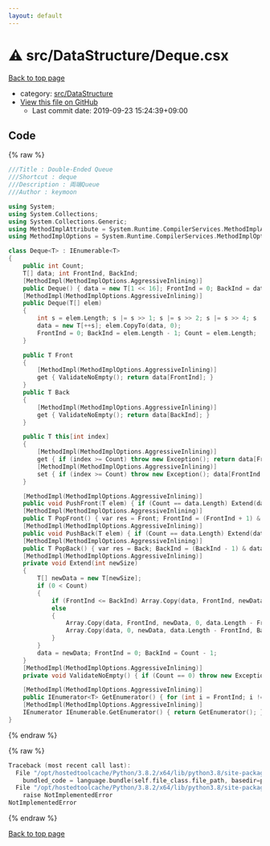 ```yaml
---
layout: default
---
```


<!-- mathjax config similar to math.stackexchange -->
<script type="text/javascript" async
  src="https://cdnjs.cloudflare.com/ajax/libs/mathjax/2.7.5/MathJax.js?config=TeX-MML-AM_CHTML">
</script>
<script type="text/x-mathjax-config">
  MathJax.Hub.Config({
    TeX: { equationNumbers: { autoNumber: "AMS" }},
    tex2jax: {
      inlineMath: [ ['$','$'] ],
      processEscapes: true
    },
    "HTML-CSS": { matchFontHeight: false },
    displayAlign: "left",
    displayIndent: "2em"
  });
</script>

<script type="text/javascript" src="https://cdnjs.cloudflare.com/ajax/libs/jquery/3.4.1/jquery.min.js"></script>
<script src="https://cdn.jsdelivr.net/npm/jquery-balloon-js@1.1.2/jquery.balloon.min.js" integrity="sha256-ZEYs9VrgAeNuPvs15E39OsyOJaIkXEEt10fzxJ20+2I=" crossorigin="anonymous"></script>
<script type="text/javascript" src="../../../assets/js/copy-button.js"></script>
<link rel="stylesheet" href="../../../assets/css/copy-button.css" />


# :warning: src/DataStructure/Deque.csx

<a href="../../../index.html">Back to top page</a>

* category: <a href="../../../index.html#e73c6b5872115ad0f2896f8e8476ef39">src/DataStructure</a>
* <a href="{{ site.github.repository_url }}/blob/master/src/DataStructure/Deque.csx">View this file on GitHub</a>
    - Last commit date: 2019-09-23 15:24:39+09:00




## Code

<a id="unbundled"></a>
{% raw %}
```cpp
﻿///Title : Double-Ended Queue
///Shortcut : deque
///Description : 両端Queue
///Author : keymoon

using System;
using System.Collections;
using System.Collections.Generic;
using MethodImplAttribute = System.Runtime.CompilerServices.MethodImplAttribute;
using MethodImplOptions = System.Runtime.CompilerServices.MethodImplOptions;

class Deque<T> : IEnumerable<T>
{
    public int Count;
    T[] data; int FrontInd, BackInd;
    [MethodImpl(MethodImplOptions.AggressiveInlining)]
    public Deque() { data = new T[1 << 16]; FrontInd = 0; BackInd = data.Length - 1; Count = 0; }
    [MethodImpl(MethodImplOptions.AggressiveInlining)]
    public Deque(T[] elem)
    {
        int s = elem.Length; s |= s >> 1; s |= s >> 2; s |= s >> 4; s |= s >> 8; s |= s >> 16;
        data = new T[++s]; elem.CopyTo(data, 0);
        FrontInd = 0; BackInd = elem.Length - 1; Count = elem.Length;
    }

    public T Front
    {
        [MethodImpl(MethodImplOptions.AggressiveInlining)]
        get { ValidateNoEmpty(); return data[FrontInd]; }
    }
    public T Back
    {
        [MethodImpl(MethodImplOptions.AggressiveInlining)]
        get { ValidateNoEmpty(); return data[BackInd]; }
    }

    public T this[int index]
    {
        [MethodImpl(MethodImplOptions.AggressiveInlining)]
        get { if (index >= Count) throw new Exception(); return data[FrontInd + index & data.Length - 1]; }
        [MethodImpl(MethodImplOptions.AggressiveInlining)]
        set { if (index >= Count) throw new Exception(); data[FrontInd + index & data.Length - 1] = value; }
    }

    [MethodImpl(MethodImplOptions.AggressiveInlining)]
    public void PushFront(T elem) { if (Count == data.Length) Extend(data.Length << 1); Count++; data[FrontInd = (FrontInd - 1) & data.Length - 1] = elem; }
    [MethodImpl(MethodImplOptions.AggressiveInlining)]
    public T PopFront() { var res = Front; FrontInd = (FrontInd + 1) & data.Length - 1; Count--; return res; }
    [MethodImpl(MethodImplOptions.AggressiveInlining)]
    public void PushBack(T elem) { if (Count == data.Length) Extend(data.Length << 1); Count++; data[BackInd = (BackInd + 1) & data.Length - 1] = elem; }
    [MethodImpl(MethodImplOptions.AggressiveInlining)]
    public T PopBack() { var res = Back; BackInd = (BackInd - 1) & data.Length - 1; Count--; return res; }
    [MethodImpl(MethodImplOptions.AggressiveInlining)]
    private void Extend(int newSize)
    {
        T[] newData = new T[newSize];
        if (0 < Count)
        {
            if (FrontInd <= BackInd) Array.Copy(data, FrontInd, newData, 0, Count);
            else
            {
                Array.Copy(data, FrontInd, newData, 0, data.Length - FrontInd);
                Array.Copy(data, 0, newData, data.Length - FrontInd, BackInd + 1);
            }
        }
        data = newData; FrontInd = 0; BackInd = Count - 1;
    }
    [MethodImpl(MethodImplOptions.AggressiveInlining)]
    private void ValidateNoEmpty() { if (Count == 0) throw new Exception(); }

    [MethodImpl(MethodImplOptions.AggressiveInlining)]
    public IEnumerator<T> GetEnumerator() { for (int i = FrontInd; i != BackInd; i = i + 1 & data.Length - 1) yield return data[i]; yield return data[BackInd]; }
    [MethodImpl(MethodImplOptions.AggressiveInlining)]
    IEnumerator IEnumerable.GetEnumerator() { return GetEnumerator(); }
}
```
{% endraw %}

<a id="bundled"></a>
{% raw %}
```cpp
Traceback (most recent call last):
  File "/opt/hostedtoolcache/Python/3.8.2/x64/lib/python3.8/site-packages/onlinejudge_verify/docs.py", line 340, in write_contents
    bundled_code = language.bundle(self.file_class.file_path, basedir=pathlib.Path.cwd())
  File "/opt/hostedtoolcache/Python/3.8.2/x64/lib/python3.8/site-packages/onlinejudge_verify/languages/csharpscript.py", line 110, in bundle
    raise NotImplementedError
NotImplementedError

```
{% endraw %}

<a href="../../../index.html">Back to top page</a>


